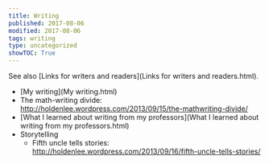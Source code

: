 ```yaml
---
title: Writing
published: 2017-08-06
modified: 2017-08-06
tags: writing
type: uncategorized
showTOC: True
---
```




See also [Links for writers and readers](Links for writers and readers.html).

+ [My writing](My writing.html)
+ The math-writing divide: http://holdenlee.wordpress.com/2013/09/15/the-mathwriting-divide/
+ [What I learned about writing from my professors](What I learned about writing from my professors.html)
+ Storytelling
    + Fifth uncle tells stories: http://holdenlee.wordpress.com/2013/09/16/fifth-uncle-tells-stories/


